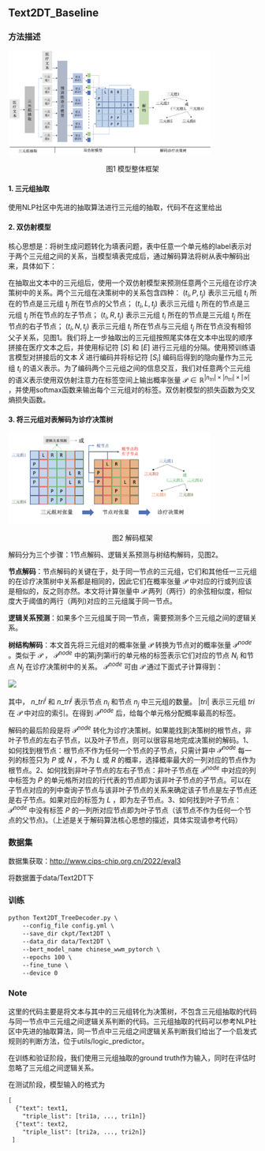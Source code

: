 ## Text2DT_Baseline

### 方法描述

<img src="image/frame.png" style="zoom:40%;" />

<p align="center"> 图1 模型整体框架 </p>

#### 1. 三元组抽取

使用NLP社区中先进的抽取算法进行三元组的抽取，代码不在这里给出

#### 2. 双仿射模型

核心思想是：将树生成问题转化为填表问题，表中任意一个单元格的label表示对于两个三元组之间的关系，当模型填表完成后，通过解码算法将树从表中解码出来，具体如下：

在抽取出文本中的三元组后，使用一个双仿射模型来预测任意两个三元组在诊疗决策树中的关系。两个三元组在决策树中的关系包含四种： $(t_i,P,t_j)$ 表示三元组 $t_i$ 所在的节点是三元组 $t_j$ 所在节点的父节点； $(t_i,L,t_j)$ 表示三元组 $t_i$ 所在的节点是三元组 $t_j$ 所在节点的左子节点； $(t_i,R,t_j)$ 表示三元组 $t_i$ 所在的节点是三元组 $t_j$ 所在节点的右子节点； $(t_i,N,t_j)$ 表示三元组 $t_i$ 所在节点与三元组 $t_j$ 所在节点没有相邻父子关系，见图1。我们将上一步抽取出的三元组按照尾实体在文本中出现的顺序拼接在医疗文本之后，并使用标记符  $[S]$ 和 $[E]$  进行三元组的分隔。使用预训练语言模型对拼接后的文本 $\hat{X}$ 进行编码并将标记符 $[S_i]$ 编码后得到的隐向量作为三元组 $t_i$ 的语义表示。为了编码两个三元组之间的信息交互，我们对任意两个三元组的语义表示使用双仿射注意力在标签空间上输出概率张量 $\mathcal{P} \in \mathbb{R}^{|n_{tri}| \times|n_{tri}| \times|\mathcal{Y}|}$ ，并使用softmax函数来输出每个三元组对的标签。双仿射模型的损失函数为交叉熵损失函数。

#### 3. 将三元组对表解码为诊疗决策树

<img src="image/decoder.png" style="zoom:40%;" />

<p align="center"> 图2 解码框架 </p>

解码分为三个步骤：1节点解码、逻辑关系预测与树结构解码，见图2。

 __节点解码__：节点解码的关键在于，处于同一节点的三元组，它们和其他任一三元组的在诊疗决策树中关系都是相同的，因此它们在概率张量 $\mathcal{P}$ 中对应的行或列应该是相似的，反之则亦然。本文将计算张量中 $\mathcal{P}$ 两列（两行）的余弦相似度，相似度大于阈值的两行（两列)对应的三元组属于同一节点。

 __逻辑关系预测__：如果多个三元组属于同一节点，需要预测多个三元组之间的逻辑关系。

 __树结构解码__：本文首先将三元组对的概率张量 $\mathcal{P}$ 转换为节点对的概率张量 $\mathcal{P}^{node}$ 。类似于 $\mathcal{P}$ ， $\mathcal{P}^{node}$ 中的第j列第i行的单元格的标签表示它们对应的节点 $N_i$ 和节点 $N_j$ 在诊疗决策树中的关系。 $\mathcal{P}^{node}$ 可由 $\mathcal{P}$ 通过下面式子计算得到：
 
 <img src="https://raw.githubusercontent.com/xttxECNU/Text2DT_Baseline/main/image/formula.png"  width="500px" /> 
 
其中， $n\_{tri}^{i}$ 和 $n\_{tri}^{j}$ 表示节点 $n_i$ 和节点 $n_j$ 中三元组的数量。 $|tri|$ 表示三元组 $tri$  在 $\mathcal{P}$ 中对应的索引。在得到 $\mathcal{P}^{node}$ 后，给每个单元格分配概率最高的标签。

解码的最后阶段是将 $\mathcal{P}^{node}$ 转化为诊疗决策树。如果能找到决策树的根节点，非叶子节点的左右子节点，以及叶子节点，则可以很容易地完成决策树的解码。1、如何找到根节点：根节点不作为任何一个节点的子节点，只需计算中 $\mathcal{P}^{node}$ 每一列的标签只为 $P$ 或 $N$ ，不为 $L$ 或 $R$ 的概率，选择概率最大的一列对应的节点作为根节点。2、如何找到非叶子节点的左右子节点：非叶子节点在 $\mathcal{P}^{node}$ 中对应的列中标签为 $P$ 的单元格所对应的行代表的节点即为该非叶子节点的子节点。可以在子节点对应的列中查询子节点与该非叶子节点的关系来确定该子节点是左子节点还是右子节点。如果对应的标签为 $L$ ，即为左子节点。3、如何找到叶子节点： $\mathcal{P}^{node}$ 中没有标签 $P$ 的一列所对应节点即为叶子节点（该节点不作为任何一个节点的父节点)。（上述是关于解码算法核心思想的描述，具体实现请参考代码）

### 数据集

数据集获取：http://www.cips-chip.org.cn/2022/eval3

将数据置于data/Text2DT下

### 训练

```
python Text2DT_TreeDecoder.py \
    --config_file config.yml \
    --save_dir ckpt/Text2DT \
    --data_dir data/Text2DT \
    --bert_model_name chinese_wwm_pytorch \
    --epochs 100 \
    --fine_tune \
    --device 0
```

### Note

这里的代码主要是将文本与其中的三元组转化为决策树，不包含三元组抽取的代码与同一节点中三元组之间逻辑关系判断的代码。三元组抽取的代码可以参考NLP社区中先进的抽取算法，同一节点中三元组之间逻辑关系判断我们给出了一个启发式规则的判断方法，位于utils/logic_predictor。

在训练和验证阶段，我们使用三元组抽取的ground truth作为输入，同时在评估时忽略了三元组之间逻辑关系。

在测试阶段，模型输入的格式为

```
[
  {"text": text1,
    "triple_list": [tri1a, ..., tri1n]}
  {"text": text2,
    "triple_list": [tri2a, ..., tri2n]}
 ]
```

